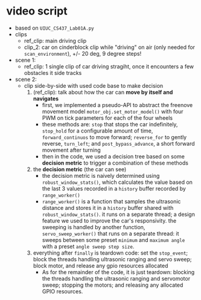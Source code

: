 # video script
- based on `UIUC_CS437_Lab01A.py`
- clips
	- ref_clip: main driving clip
	- clip_2: car on cinderblock clip while "driving" on air (only needed for `scan_environment`), +/- 20 deg, 9 degree steps!
- scene 1:
	- ref_clip: 1 single clip of car driving stragiht, once it encounters a few obstacles it side tracks
- scene 2:
	- clip side-by-side with used code base to make decision
		1. (ref_clip): talk about how the car can **move by itself and navigates**
			- first, we implemented a pseudo-API to abstract the freenove movement model `motor_obj.set_motor_model()` with four PWM on tick parameters for each of the four wheels
			- these methods are: `stop` that stops the car indefinitely, `stop_hold` for a configurable amount of time, `forward_continuos` to move forward; `reverse_for` to gently reverse, `turn_left`; and `post_bypass_advance`, a short forward movement after turning
			- then in the code, we used a decision tree based on some **decision metric** to trigger a combination of these methods
		2. the **decision metric** (the car can see)
			- the decision metric is naively determined using `robust_window_stats()`, which calculates the value based on the last 3 values recorded in a `history` buffer recorded by `range_worker()`
			- `range_worker()` is a function that samples the ultrasonic distance and stores it in a `history` buffer shared with `robust_window_stats()`. it runs on a separate thread; a design feature we used to improve the car's responsivity. the sweeping is handled by another function, `servo_sweep_worker()` that runs on a separate thread: it sweeps between some preset `minimum` and `maximum angle` with a preset `angle sweep step size`.
		3. everything after `finally` is teardown code: set the `stop_event`; block the threads handling ultrasonic ranging and servo sweep; block motor, and release any gpio resources allocated
			- As for the remainder of the code, it is just teardown: blocking the threads handling the ultrasonic ranging and servomotor sweep; stopping the motors; and releasing any allocated GPIO resources.